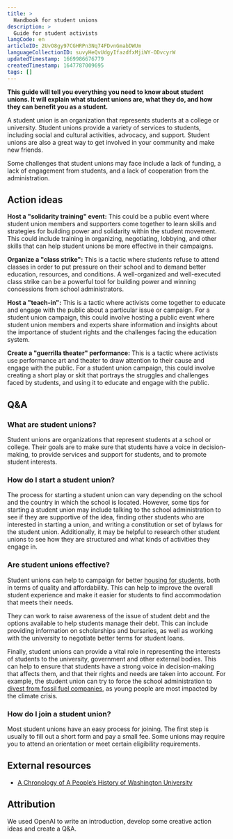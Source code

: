 ```yaml
---
title: >
  Handbook for student unions
description: >
  Guide for student activists
langCode: en
articleID: 2UvO8gy97CGHRPn3Nq74FDvnGmabDWUm
languageCollectionID: suvyHeQvUdgyIfazdfxMjiWY-ODvcyrW
updatedTimestamp: 1669986676779
createdTimestamp: 1647787009695
tags: []
---
```


**This guide will tell you everything you need to know about student unions. It will explain what student unions are, what they do, and how they can benefit you as a student.**

A student union is an organization that represents students at a college or university. Student unions provide a variety of services to students, including social and cultural activities, advocacy, and support. Student unions are also a great way to get involved in your community and make new friends.

Some challenges that student unions may face include a lack of funding, a lack of engagement from students, and a lack of cooperation from the administration.

## Action ideas

**Host a "solidarity training" event:** This could be a public event where student union members and supporters come together to learn skills and strategies for building power and solidarity within the student movement. This could include training in organizing, negotiating, lobbying, and other skills that can help student unions be more effective in their campaigns.

**Organize a "class strike":** This is a tactic where students refuse to attend classes in order to put pressure on their school and to demand better education, resources, and conditions. A well-organized and well-executed class strike can be a powerful tool for building power and winning concessions from school administrators.

**Host a "teach-in":** This is a tactic where activists come together to educate and engage with the public about a particular issue or campaign. For a student union campaign, this could involve hosting a public event where student union members and experts share information and insights about the importance of student rights and the challenges facing the education system.

**Create a "guerrilla theater" performance:** This is a tactic where activists use performance art and theater to draw attention to their cause and engage with the public. For a student union campaign, this could involve creating a short play or skit that portrays the struggles and challenges faced by students, and using it to educate and engage with the public.

## Q&A

### What are student unions?

Student unions are organizations that represent students at a school or college. Their goals are to make sure that students have a voice in decision-making, to provide services and support for students, and to promote student interests.

### How do I start a student union?

The process for starting a student union can vary depending on the school and the country in which the school is located. However, some tips for starting a student union may include talking to the school administration to see if they are supportive of the idea, finding other students who are interested in starting a union, and writing a constitution or set of bylaws for the student union. Additionally, it may be helpful to research other student unions to see how they are structured and what kinds of activities they engage in.

### Are student unions effective?

Student unions can help to campaign for better [housing for students](/campaigns/housing), both in terms of quality and affordability. This can help to improve the overall student experience and make it easier for students to find accommodation that meets their needs.

They can work to raise awareness of the issue of student debt and the options available to help students manage their debt. This can include providing information on scholarships and bursaries, as well as working with the university to negotiate better terms for student loans.

Finally, student unions can provide a vital role in representing the interests of students to the university, government and other external bodies. This can help to ensure that students have a strong voice in decision-making that affects them, and that their rights and needs are taken into account. For example, the student union can try to force the school administration to [divest from fossil fuel companies](/campaigns/climate), as young people are most impacted by the climate crisis.

### How do I join a student union?

Most student unions have an easy process for joining. The first step is usually to fill out a short form and pay a small fee. Some unions may require you to attend an orientation or meet certain eligibility requirements.

## External resources

-   [A Chronology of A People’s History of Washington University](/campaigns/WashingtonUniversity)

## Attribution

We used OpenAI to write an introduction, develop some creative action ideas and create a Q&A.